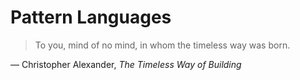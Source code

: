 # Pattern Languages

> To you, mind of no mind, in whom the timeless way was born.

— Christopher Alexander, *The Timeless Way of Building*